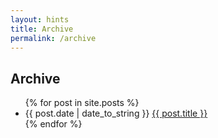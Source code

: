 ```yaml
---
layout: hints
title: Archive
permalink: /archive
---
```


<h2>Archive</h2>

<div id="post_links">
    <ul>
        {% for post in site.posts %}
    	    <li><span>{{ post.date | date_to_string }}</span>  <a href="{{ post.url }}">{{ post.title }}</a></li>
    	{% endfor %}
    </ul>
</div>